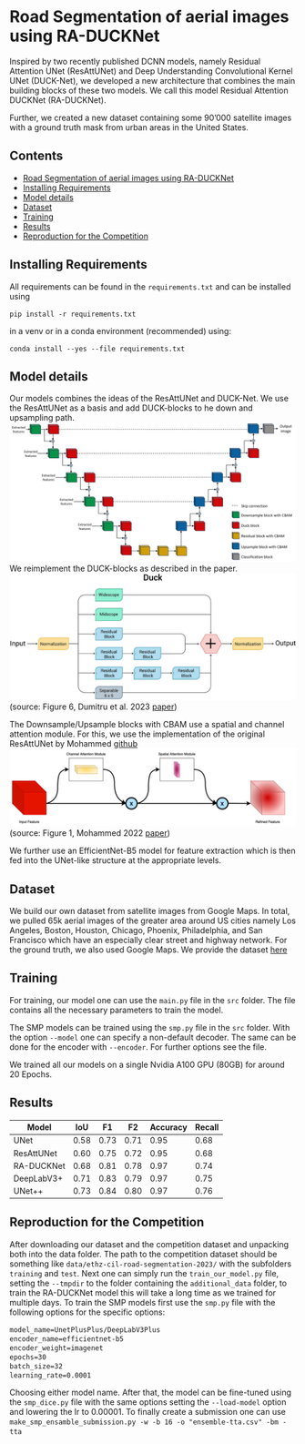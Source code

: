 # Road Segmentation of aerial images using RA-DUCKNet
Inspired by two recently published DCNN models, namely Residual
Attention UNet (ResAttUNet) and Deep Understanding
Convolutional Kernel UNet (DUCK-Net), we developed
a new architecture that combines the main building blocks
of these two models. We call this model Residual
Attention DUCKNet (RA-DUCKNet).

Further, we created a new dataset containing some 90’000 satellite images with
a ground truth mask from urban areas in the United States. 

## Contents

- [Road Segmentation of aerial images using RA-DUCKNet](#road-segmentation-of-aerial-images-using-ra\-ducknet)
- [Installing Requirements](#installing-requirements)
- [Model details](#model-details)
- [Dataset](#dataset)
- [Training](#training)
- [Results](#results)
- [Reproduction for the Competition](#reproduction-for-the-competition)
  
## Installing Requirements
All requirements can be found in the `requirements.txt` and can be installed using 
```
pip install -r requirements.txt
```
in a venv or in a conda environment (recommended) using:
```
conda install --yes --file requirements.txt
```
## Model details
Our models combines the ideas of the ResAttUNet and DUCK-Net. We use the ResAttUNet as a basis and add DUCK-blocks to he down and upsampling path.
![RA-DUCKNet](./img/architecture.png)
We reimplement the DUCK-blocks as described in the paper.
![DUCK-block](./img/DUCK_block.png)
(source: Figure 6, Dumitru et al. 2023 [paper](https://www.nature.com/articles/s41598-023-36940-5))

The Downsample/Upsample blocks with CBAM use a spatial and channel attention module. For this, we use the implementation of the original ResAttUNet by Mohammed [github](https://github.com/sheikhazhanmohammed/SADMA#sadma-satellite-based-marine-debris-detection)
![CBAM](./img/Sample_with_CBAM.png)
(source: Figure 1, Mohammed 2022 [paper](https://arxiv.org/abs/2210.08506))

We further use an EfficientNet-B5 model for feature extraction which is then fed into the UNet-like structure at the appropriate levels.

## Dataset
We build our own dataset from satellite images from Google Maps. In total, we pulled 65k aerial images of the
greater area around US cities namely Los Angeles, Boston,
Houston, Chicago, Phoenix, Philadelphia, and San Francisco
which have an especially clear street and highway network.
For the ground truth, we also used Google Maps.
We provide the dataset [here](https://polybox.ethz.ch/index.php/s/TzqRXKWO1PkWAop)

## Training
For training, our model one can use the `main.py` file in the `src` folder. The file contains all the necessary parameters to train the model.

The SMP models can be trained using the `smp.py` file in the `src` folder. With the option `--model` one can specify a non-default decoder. The same can be done for the encoder with `--encoder`. For further options see the file. 

We trained all our models on a single Nvidia A100 GPU (80GB) for around 20 Epochs.
## Results
| Model      | IoU         | F1            | F2            | Accuracy      | Recall        |
|------------|-------------|---------------|---------------|---------------|---------------|
| UNet       | 0.58        | 0.73          | 0.71          | 0.95          | 0.68          |
| ResAttUNet | 0.60        | 0.75          | 0.72          | 0.95          | 0.68          |
| RA-DUCKNet | 0.68        | 0.81          | 0.78          | 0.97          | 0.74          |
| DeepLabV3+ | 0.71        | 0.83          | 0.79          | 0.97          | 0.75          |
| UNet++     | 0.73        | 0.84          | 0.80          | 0.97          | 0.76          |

## Reproduction for the Competition
After downloading our dataset and the competition dataset and unpacking both into the data folder. The path to the competition dataset should be something like `data/ethz-cil-road-segmentation-2023/` with the subfolders `training` and `test`.
Next one can simply run the `train_our_model.py` file, setting the `--tmpdir` to the folder containing the `additional_data` folder, to train the RA-DUCKNet model this will take a long time as we trained for multiple days. To train the SMP models first use the `smp.py` file with the following options for the specific options:
```
model_name=UnetPlusPlus/DeepLabV3Plus
encoder_name=efficientnet-b5
encoder_weight=imagenet
epochs=30
batch_size=32
learning_rate=0.0001
```
Choosing either model name. After that, the model can be fine-tuned using the `smp_dice.py` file with the same options setting the `--load-model` option and lowering the lr to 0.00001.
To finally create a submission one can use `make_smp_ensamble_submission.py -w -b 16 -o "ensemble-tta.csv" -bm -tta`
